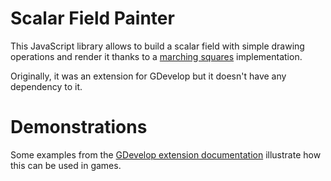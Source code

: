 # Scalar Field Painter

This JavaScript library allows to build a scalar field with simple drawing operations and render it thanks to a [marching squares](https://en.wikipedia.org/wiki/Marching_squares) implementation.

Originally, it was an extension for GDevelop but it doesn't have any dependency to it.

# Demonstrations

Some examples from the [GDevelop extension documentation](https://wiki.gdevelop.io/gdevelop5/extensions/marching-squares) illustrate how this can be used in games.